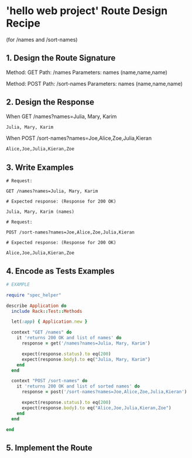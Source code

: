 # 'hello web project' Route Design Recipe

(for /names and /sort-names)

## 1. Design the Route Signature

  Method: GET
  Path: /names
  Parameters: names (name,name,name)

  Method: POST
  Path: /sort-names
  Parameters: names (name,name,name)

## 2. Design the Response

When GET /names?names=Julia, Mary, Karim
```html
Julia, Mary, Karim
```
When POST /sort-names?names=Joe,Alice,Zoe,Julia,Kieran
```html
Alice,Joe,Julia,Kieran,Zoe
```

## 3. Write Examples


```
# Request:

GET /names?names=Julia, Mary, Karim

# Expected response: (Response for 200 OK)

Julia, Mary, Karim (names)
```

```
# Request:

POST /sort-names?names=Joe,Alice,Zoe,Julia,Kieran

# Expected response: (Response for 200 OK)

Alice,Joe,Julia,Kieran,Zoe
```

## 4. Encode as Tests Examples

```ruby
# EXAMPLE

require "spec_helper"

describe Application do
  include Rack::Test::Methods

  let(:app) { Application.new }

  context "GET /names" do
    it 'returns 200 OK and list of names' do
      response = get('/names?names=Julia, Mary, Karim')

      expect(response.status).to eq(200)
      expect(response.body).to eq("Julia, Mary, Karim")
    end
  end

  context "POST /sort-names" do
    it 'returns 200 OK and list of sorted names' do
      response = post('/sort-names?names=Joe,Alice,Zoe,Julia,Kieran')

      expect(response.status).to eq(200)
      expect(response.body).to eq("Alice,Joe,Julia,Kieran,Zoe")
    end
  end

end
```

## 5. Implement the Route

